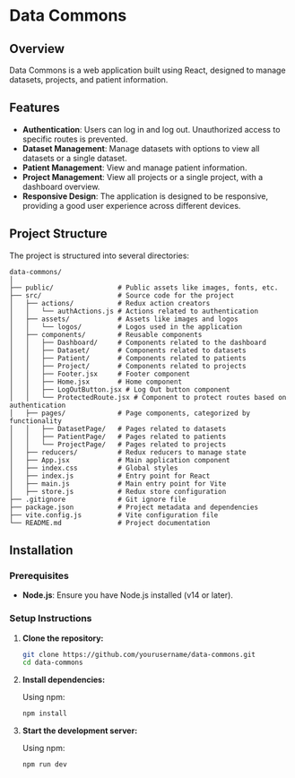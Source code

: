 # Data Commons

## Overview

Data Commons is a web application built using React, designed to manage datasets, projects, and patient information. 

## Features

- **Authentication**: Users can log in and log out. Unauthorized access to specific routes is prevented.
- **Dataset Management**: Manage datasets with options to view all datasets or a single dataset.
- **Patient Management**: View and manage patient information.
- **Project Management**: View all projects or a single project, with a dashboard overview.
- **Responsive Design**: The application is designed to be responsive, providing a good user experience across different devices.

## Project Structure

The project is structured into several directories:

```plaintext
data-commons/
│
├── public/                # Public assets like images, fonts, etc.
├── src/                   # Source code for the project
│   ├── actions/           # Redux action creators
│   │   └── authActions.js # Actions related to authentication
│   ├── assets/            # Assets like images and logos
│   │   └── logos/         # Logos used in the application
│   ├── components/        # Reusable components
│   │   ├── Dashboard/     # Components related to the dashboard
│   │   ├── Dataset/       # Components related to datasets
│   │   ├── Patient/       # Components related to patients
│   │   ├── Project/       # Components related to projects
│   │   ├── Footer.jsx     # Footer component
│   │   ├── Home.jsx       # Home component
│   │   ├── LogOutButton.jsx # Log Out button component
│   │   └── ProtectedRoute.jsx # Component to protect routes based on authentication
│   ├── pages/             # Page components, categorized by functionality
│   │   ├── DatasetPage/   # Pages related to datasets
│   │   ├── PatientPage/   # Pages related to patients
│   │   └── ProjectPage/   # Pages related to projects
│   ├── reducers/          # Redux reducers to manage state
│   ├── App.jsx            # Main application component
│   ├── index.css          # Global styles
│   ├── index.js           # Entry point for React
│   ├── main.js            # Main entry point for Vite
│   ├── store.js           # Redux store configuration
├── .gitignore             # Git ignore file
├── package.json           # Project metadata and dependencies
├── vite.config.js         # Vite configuration file
└── README.md              # Project documentation
```

## Installation

### Prerequisites

- **Node.js**: Ensure you have Node.js installed (v14 or later).

### Setup Instructions

1. **Clone the repository:**

   ```bash
   git clone https://github.com/yourusername/data-commons.git
   cd data-commons
   ```

2. **Install dependencies:**

   Using npm:
   ```bash
   npm install
   ```

3. **Start the development server:**

   Using npm:
   ```bash
   npm run dev
   ```